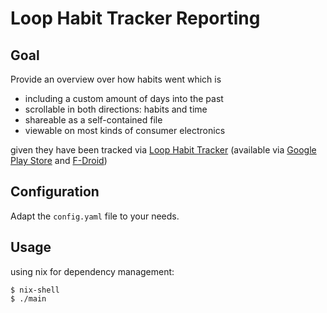# Loop Habit Tracker Reporting

## Goal
Provide an overview over how habits went which is

- including a custom amount of days into the past
- scrollable in both directions: habits and time
- shareable as a self-contained file
- viewable on most kinds of consumer electronics

given they have been tracked via [Loop Habit Tracker][]
(available via [Google Play Store][Tracker Playstore] and [F-Droid][Tracker Fdroid])

[Loop Habit Tracker]: https://github.com/iSoron/uhabits
[Tracker Playstore]: https://play.google.com/store/apps/details?id=org.isoron.uhabits
[Tracker Fdroid]: https://f-droid.org/app/org.isoron.uhabits


## Configuration 
Adapt the `config.yaml` file to your needs.

## Usage
using nix for dependency management:
```
$ nix-shell
$ ./main
```